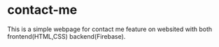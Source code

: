 # contact-me
This is a simple webpage for contact me feature on websited with both frontend(HTML,CSS) backend(Firebase).
